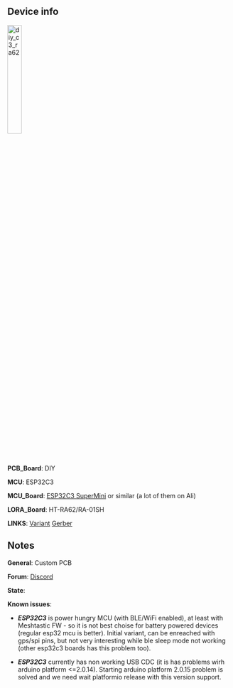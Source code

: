 ## Device info

<img alt = "diy_c3_ra62" class = "board-img img-thumbnail img-responsive rounded float-end" src="https://raw.githubusercontent.com/mrekin/MeshtasticCustomBoards/main/firmware/variants/diy/diy_c3_ra62/img1.jpg" width="25%">

**PCB_Board**: DIY

**MCU**: ESP32C3

**MCU_Board**: [ESP32C3 SuperMini](https://www.nologo.tech/product/esp32/esp32c3SuperMini/esp32C3SuperMini.html) or similar (a lot of them on Ali)

**LORA_Board**: HT-RA62/RA-01SH

**LINKS**: [Variant](https://github.com/mrekin/MeshtasticCustomBoards/tree/main/firmware/variants/diy/diy_c3_ra62) [Gerber](https://github.com/mrekin/MeshtasticCustomBoards/tree/main/Gerbers/ra62_c3_smini)

## Notes

**General**: Custom PCB

**Forum**: [Discord](https://discord.com/channels/867578229534359593/871539930852130866)

**State**:

**Known issues**: 

- ***ESP32C3*** is power hungry MCU (with BLE/WiFi enabled), at least with Meshtastic FW - so it is not best choise for battery powered devices (regular esp32 mcu is better).
      Initial variant, can be enreached with gps/spi pins, but not very interesting while ble sleep mode not working (other esp32c3 boards has this problem too).
  
- ***ESP32C3*** currently has non working USB CDC (it is has problems wirh arduino platform <=2.0.14). Starting arduino platform 2.0.15 problem is solved and we need wait platformio release with this version support.

          
